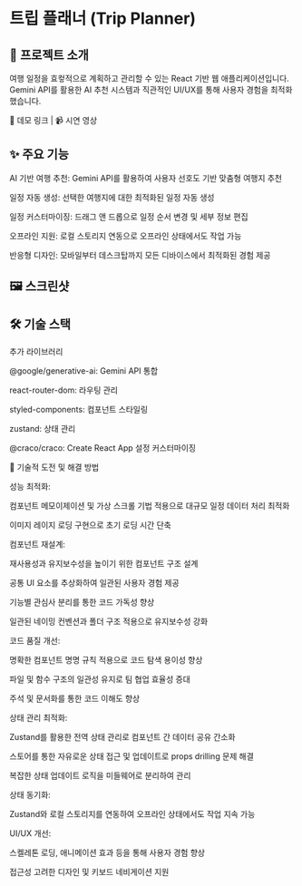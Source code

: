 # 트립 플래너 (Trip Planner)

## 📌 프로젝트 소개

여행 일정을 효컿적으로 계획하고 관리할 수 있는 React 기반 웹 애플리케이션입니다. Gemini API를 활용한 AI 추천 시스템과 직관적인 UI/UX를 통해 사용자 경험을 최적화했습니다.

🔗 데모 링크 | 📹 시연 영상

## ✨ 주요 기능

AI 기반 여행 추천: Gemini API를 활용하여 사용자 선호도 기반 맞춤형 여행지 추천

일정 자동 생성: 선택한 여행지에 대한 최적화된 일정 자동 생성

일정 커스터마이징: 드래그 앤 드롭으로 일정 순서 변경 및 세부 정보 편집

오프라인 지원: 로컬 스토리지 연동으로 오프라인 상태에서도 작업 가능

반응형 디자인: 모바일부터 데스크탑까지 모든 디바이스에서 최적화된 경험 제공

## 🖼️ 스크린샷

## 🛠️ 기술 스택

추가 라이브러리

@google/generative-ai: Gemini API 통합

react-router-dom: 라우팅 관리

styled-components: 컴포넌트 스타일링

zustand: 상태 관리

@craco/craco: Create React App 설정 커스터마이징

🧠 기술적 도전 및 해결 방법

성능 최적화:

컴포넌트 메모이제이션 및 가상 스크롤 기법 적용으로 대규모 일정 데이터 처리 최적화

이미지 레이지 로딩 구현으로 초기 로딩 시간 단축

컴포넌트 재설계:

재사용성과 유지보수성을 높이기 위한 컴포넌트 구조 설계

공통 UI 요소를 추상화하여 일관된 사용자 경험 제공

기능별 관심사 분리를 통한 코드 가독성 향상

일관된 네이밍 컨벤션과 폴더 구조 적용으로 유지보수성 강화

코드 품질 개선:

명확한 컴포넌트 명명 규칙 적용으로 코드 탐색 용이성 향상

파일 및 함수 구조의 일관성 유지로 팀 협업 효율성 증대

주석 및 문서화를 통한 코드 이해도 향상

상태 관리 최적화:

Zustand를 활용한 전역 상태 관리로 컴포넌트 간 데이터 공유 간소화

스토어를 통한 자유로운 상태 접근 및 업데이트로 props drilling 문제 해결

복잡한 상태 업데이트 로직을 미들웨어로 분리하여 관리

상태 동기화:

Zustand와 로컬 스토리지를 연동하여 오프라인 상태에서도 작업 지속 가능

UI/UX 개선:

스켈레톤 로딩, 애니메이션 효과 등을 통해 사용자 경험 향상

접근성 고려한 디자인 및 키보드 네비게이션 지원
